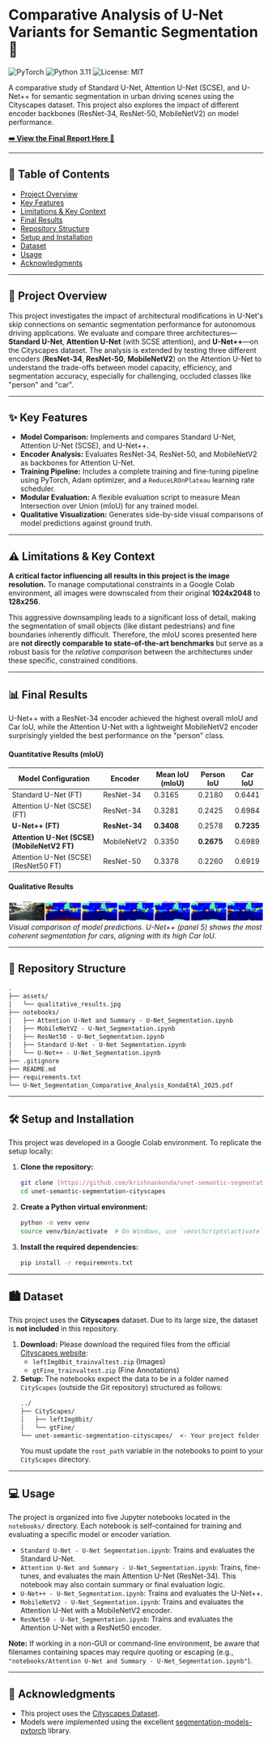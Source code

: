 # Comparative Analysis of U-Net Variants for Semantic Segmentation 🚗

![PyTorch](https://img.shields.io/badge/PyTorch-2.3-orange.svg) ![Python 3.11](https://img.shields.io/badge/Python-3.11-blue.svg) ![License: MIT](https://img.shields.io/badge/License-MIT-yellow.svg)

A comparative study of Standard U-Net, Attention U-Net (SCSE), and U-Net++ for semantic segmentation in urban driving scenes using the Cityscapes dataset. This project also explores the impact of different encoder backbones (ResNet-34, ResNet-50, MobileNetV2) on model performance.

**[➡️ View the Final Report Here 📄](./U-Net_Segmentation_Comparative_Analysis_KondaEtAl_2025.pdf)**

---

## 📖 Table of Contents
- [Project Overview](#-project-overview)
- [Key Features](#-key-features)
- [Limitations & Key Context](#-limitations--key-context)
- [Final Results](#-final-results)
- [Repository Structure](#-repository-structure)
- [Setup and Installation](#-setup-and-installation)
- [Dataset](#-dataset)
- [Usage](#-usage)
- [Acknowledgments](#-acknowledgments)

---

## 🚀 Project Overview

This project investigates the impact of architectural modifications in U-Net's skip connections on semantic segmentation performance for autonomous driving applications. We evaluate and compare three architectures—**Standard U-Net**, **Attention U-Net** (with SCSE attention), and **U-Net++**—on the Cityscapes dataset. The analysis is extended by testing three different encoders (**ResNet-34**, **ResNet-50**, **MobileNetV2**) on the Attention U-Net to understand the trade-offs between model capacity, efficiency, and segmentation accuracy, especially for challenging, occluded classes like "person" and "car".

---

## ✨ Key Features
* **Model Comparison:** Implements and compares Standard U-Net, Attention U-Net (SCSE), and U-Net++.
* **Encoder Analysis:** Evaluates ResNet-34, ResNet-50, and MobileNetV2 as backbones for Attention U-Net.
* **Training Pipeline:** Includes a complete training and fine-tuning pipeline using PyTorch, Adam optimizer, and a `ReduceLROnPlateau` learning rate scheduler.
* **Modular Evaluation:** A flexible evaluation script to measure Mean Intersection over Union (mIoU) for any trained model.
* **Qualitative Visualization:** Generates side-by-side visual comparisons of model predictions against ground truth.

---

## ⚠️ Limitations & Key Context

**A critical factor influencing all results in this project is the image resolution.** To manage computational constraints in a Google Colab environment, all images were downscaled from their original **1024x2048** to **128x256**.

This aggressive downsampling leads to a significant loss of detail, making the segmentation of small objects (like distant pedestrians) and fine boundaries inherently difficult. Therefore, the mIoU scores presented here are **not directly comparable to state-of-the-art benchmarks** but serve as a robust basis for the *relative comparison* between the architectures under these specific, constrained conditions.

---

## 📊 Final Results

U-Net++ with a ResNet-34 encoder achieved the highest overall mIoU and Car IoU, while the Attention U-Net with a lightweight MobileNetV2 encoder surprisingly yielded the best performance on the "person" class.

#### **Quantitative Results (mIoU)**

| Model Configuration                      | Encoder      | Mean IoU (mIoU) | Person IoU | Car IoU    |
| ---------------------------------------- | ------------ | --------------- | ---------- | ---------- |
| Standard U-Net (FT)                      | ResNet-34    | 0.3165          | 0.2180     | 0.6441     |
| Attention U-Net (SCSE) (FT)              | ResNet-34    | 0.3281          | 0.2425     | 0.6984     |
| **U-Net++ (FT)** | **ResNet-34**| **0.3408** | 0.2578     | **0.7235** |
| **Attention U-Net (SCSE) (MobileNetV2 FT)**| MobileNetV2  | 0.3350          | **0.2675** | 0.6989     |
| Attention U-Net (SCSE) (ResNet50 FT)     | ResNet-50    | 0.3378          | 0.2260     | 0.6919     |

#### **Qualitative Results**
![Qualitative Results Visualization](./assets/qualitative_results.jpg)
*Visual comparison of model predictions. U-Net++ (panel 5) shows the most coherent segmentation for cars, aligning with its high Car IoU.*

---

## 📁 Repository Structure
```
.
├── assets/
│   └── qualitative_results.jpg
├── notebooks/
│   ├── Attention U-Net and Summary - U-Net_Segmentation.ipynb
│   ├── MobileNetV2 - U-Net_Segmentation.ipynb
│   ├── ResNet50 - U-Net_Segmentation.ipynb
│   ├── Standard U-Net - U-Net Segmentation.ipynb
│   └── U-Net++ - U-Net_Segmentation.ipynb
├── .gitignore
├── README.md
├── requirements.txt
└── U-Net_Segmentation_Comparative_Analysis_KondaEtAl_2025.pdf
```

---

## 🛠️ Setup and Installation

This project was developed in a Google Colab environment. To replicate the setup locally:

1.  **Clone the repository:**
    ```bash
    git clone [https://github.com/krishnankonda/unet-semantic-segmentation-cityscapes.git](https://github.com/krishnankonda/unet-semantic-segmentation-cityscapes.git)
    cd unet-semantic-segmentation-cityscapes
    ```

2.  **Create a Python virtual environment:**
    ```bash
    python -m venv venv
    source venv/bin/activate  # On Windows, use `venv\Scripts\activate`
    ```

3.  **Install the required dependencies:**
    ```bash
    pip install -r requirements.txt
    ```

---

## 🏙️ Dataset
This project uses the **Cityscapes** dataset. Due to its large size, the dataset is **not included** in this repository.

1.  **Download:** Please download the required files from the official [Cityscapes website](https://www.cityscapes-dataset.com/):
    * `leftImg8bit_trainvaltest.zip` (Images)
    * `gtFine_trainvaltest.zip` (Fine Annotations)
2.  **Setup:** The notebooks expect the data to be in a folder named `CityScapes` (outside the Git repository) structured as follows:
    ```
    ../
    ├── CityScapes/
    │   ├── leftImg8bit/
    │   └── gtFine/
    └── unet-semantic-segmentation-cityscapes/  <- Your project folder
    ```
    You must update the `root_path` variable in the notebooks to point to your `CityScapes` directory.

---

## 💻 Usage
The project is organized into five Jupyter notebooks located in the `notebooks/` directory. Each notebook is self-contained for training and evaluating a specific model or encoder variation.

* `Standard U-Net - U-Net Segmentation.ipynb`: Trains and evaluates the Standard U-Net.
* `Attention U-Net and Summary - U-Net_Segmentation.ipynb`: Trains, fine-tunes, and evaluates the main Attention U-Net (ResNet-34). This notebook may also contain summary or final evaluation logic.
* `U-Net++ - U-Net_Segmentation.ipynb`: Trains and evaluates the U-Net++.
* `MobileNetV2 - U-Net_Segmentation.ipynb`: Trains and evaluates the Attention U-Net with a MobileNetV2 encoder.
* `ResNet50 - U-Net_Segmentation.ipynb`: Trains and evaluates the Attention U-Net with a ResNet50 encoder.

**Note:** If working in a non-GUI or command-line environment, be aware that filenames containing spaces may require quoting or escaping (e.g., `"notebooks/Attention U-Net and Summary - U-Net_Segmentation.ipynb"`).

---

## 🙏 Acknowledgments
* This project uses the [Cityscapes Dataset](https://www.cityscapes-dataset.com/).
* Models were implemented using the excellent [segmentation-models-pytorch](https://github.com/qubvel-org/segmentation_models.pytorch) library.